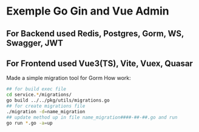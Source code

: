 # Exemple Go Gin and Vue Admin
## For Backend used Redis, Postgres, Gorm, WS, Swagger, JWT
## For Frontend used Vue3(TS), Vite, Vuex, Quasar 
Made a simple migration tool for Gorm
How work:
```bash
## for build exec file
cd service.*/migrations/
go build ../../pkg/utils/migrations.go
## for create migrations file
./migration -d=name_migration
## update method up in file name_migration####-##-##.go and run
go run *.go -a=up
```